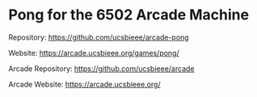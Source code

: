 
<!-- README.md -->

# Pong for the 6502 Arcade Machine

Repository: <https://github.com/ucsbieee/arcade-pong>

Website: <https://arcade.ucsbieee.org/games/pong/>

Arcade Repository: <https://github.com/ucsbieee/arcade>

Arcade Website: <https://arcade.ucsbieee.org/>
